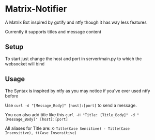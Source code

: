 # Matrix-Notifier
A Matrix Bot inspired by gotify and ntfy though it has way less features

Currently it supports titles and message content

## Setup

To start just change the host and port in server/main.py to which the websocket will bind

## Usage

The Syntax is inspired by ntfy as you may notice if you've ever used ntfy before

Use ```curl -d "[Message_Body]" [host]:[port]``` to send a message.

You can also add title like this ```curl -H "Title: [Title_Body]" -d "[Message_Body]" [host]:[port]```

All aliases for Title are: ```X-Title(Case Sensitive) - Title(Case Insensitive), t(Case Insensitive)```

